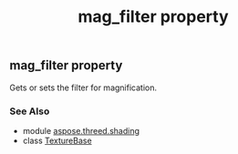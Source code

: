 ﻿---
title: mag_filter property
second_title: Aspose.3D for Python via .NET API References
description: 
type: docs
weight: 120
url: /python-net/aspose.threed.shading/texturebase/mag_filter/
is_root: false
---

## mag_filter property


Gets or sets the filter for magnification.

### See Also
* module [aspose.threed.shading](../../)
* class [TextureBase](/3d/python-net/aspose.threed.shading/texturebase)
